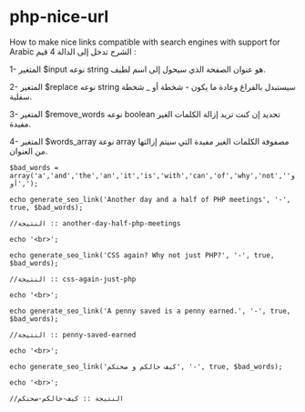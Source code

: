 # php-nice-url
How to make nice links compatible with search engines with support for Arabic
الشرح تدخل إلى الدالة 4 قيم :

1- المتغير $input نوعه string هو عنوان الصفحة الذي سيحول إلى اسم لطيف.

2- المتغير $replace نوعه string سيستبدل بالفراغ وعادة ما يكون - شخطة أو _ شخطة سفلية.

3- المتغير $remove_words نوعه boolean تحديد إن كنت تريد إزالة الكلمات الغير مفيدة.

4- المتغير $words_array نوعة array مصفوفة الكلمات الغير مفيدة التي سيتم إزالتها من العنوان.

`$bad_words = array('a','and','the','an','it','is','with','can','of','why','not','و','أو');`

`echo generate_seo_link('Another day and a half of PHP meetings', '-', true, $bad_words);`

`//النتيجة :: another-day-half-php-meetings`

`echo '<br>';`

`echo generate_seo_link('CSS again? Why not just PHP?', '-', true, $bad_words);`

`//النتيجة :: css-again-just-php`

`echo '<br>';`

`echo generate_seo_link('A penny saved is a penny earned.', '-', true, $bad_words);`

`//النتيجة :: penny-saved-earned`

`echo '<br>';`

`echo generate_seo_link('كيف حالكم و صحتكم', '-', true, $bad_words);`

`echo '<br>';`

`//النتيجة :: كيف-حالكم-صحتكم`
